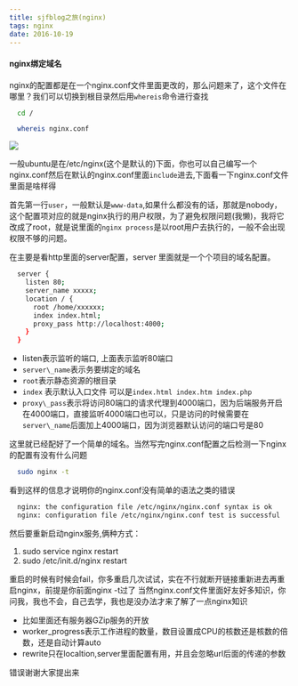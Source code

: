 ```yaml
---
title: sjfblog之旅(nginx)
tags: nginx
date: 2016-10-19
---
```

#### nginx绑定域名

nginx的配置都是在一个nginx.conf文件里面更改的，那么问题来了，这个文件在哪里？我们可以切换到根目录然后用`whereis`命令进行查找

``` bash
  cd /

  whereis nginx.conf
```
![](http://7xrp7o.com1.z0.glb.clouddn.com/whereis.png)

一般ubuntu是在/etc/nginx(这个是默认的)下面，你也可以自己编写一个nginx.conf然后在默认的nginx.conf里面`include`进去,下面看一下nginx.conf文件里面是啥样得

首先第一行`user`，一般默认是`www-data`,如果什么都没有的话，那就是nobody，这个配置项对应的就是nginx执行的用户权限，为了避免权限问题(我懒)，我将它改成了root，就是说里面的`nginx process`是以root用户去执行的，一般不会出现权限不够的问题。

在主要是看http里面的server配置，server 里面就是一个个项目的域名配置。

```bash
  server {
    listen 80;
    server_name xxxxx;
    location / {
      root /home/xxxxxx;
      index index.html;
      proxy_pass http://localhost:4000;
    }
  }
```
  * listen表示监听的端口, 上面表示监听80端口
  * `server\_name`表示务要绑定的域名
  * `root`表示静态资源的根目录
  * `index` 表示默认入口文件 可以是`index.html index.htm index.php`
  * `proxy\_pass`表示将访问80端口的请求代理到4000端口，因为后端服务开启在4000端口，直接监听4000端口也可以，只是访问的时候需要在`server\_name`后面加上4000端口，因为浏览器默认访问的端口号是80

这里就已经配好了一个简单的域名。当然写完nginx.conf配置之后检测一下nginx的配置有没有什么问题
``` bash
  sudo nginx -t
```
看到这样的信息才说明你的nginx.conf没有简单的语法之类的错误
``` bash
  nginx: the configuration file /etc/nginx/nginx.conf syntax is ok
  nginx: configuration file /etc/nginx/nginx.conf test is successful
```

然后要重新启动nginx服务,俩种方式：

  1. sudo service nginx restart
  2. sudo /etc/init.d/nginx restart

重启的时候有时候会fail，你多重启几次试试，实在不行就断开链接重新进去再重启nginx，前提是你前面nginx -t过了
当然nginx.conf文件里面好友好多知识，你问我，我也不会，自己去学，我也是没办法才来了解了一点nginx知识
  
  * 比如里面还有服务器GZip服务的开放
  * worker\_progress表示工作进程的数量，数目设置成CPU的核数还是核数的倍数，还是自动计算auto
  * rewrite只在localtion,server里面配置有用，并且会忽略url后面的传递的参数

错误谢谢大家提出来